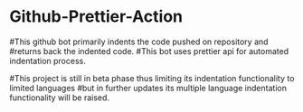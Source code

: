 # Github-Prettier-Action
#This github bot primarily indents the code pushed on repository and
#returns back the indented code.
#This bot uses prettier api for automated indentation process.

#This project is still in beta phase thus limiting its indentation functionality to limited languages 
#but in further updates its multiple language indentation functionality will be raised.